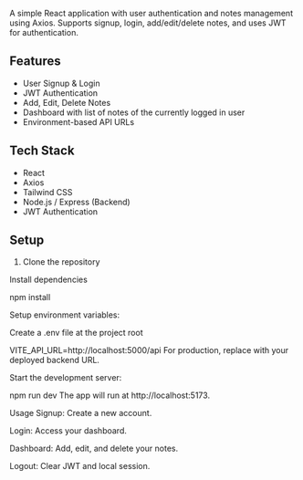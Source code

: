 A simple React application with user authentication and notes management using Axios. Supports signup, login, add/edit/delete notes, and uses JWT for authentication.

## Features

- User Signup & Login
- JWT Authentication
- Add, Edit, Delete Notes
- Dashboard with list of notes of the currently logged in user
- Environment-based API URLs


## Tech Stack

- React
- Axios
- Tailwind CSS
- Node.js / Express (Backend)
- JWT Authentication


## Setup

1. Clone the repository

Install dependencies

npm install

Setup environment variables:

Create a .env file at the project root

VITE_API_URL=http://localhost:5000/api
For production, replace with your deployed backend URL.

Start the development server:

npm run dev
The app will run at http://localhost:5173.

Usage
Signup: Create a new account.

Login: Access your dashboard.

Dashboard: Add, edit, and delete your notes.

Logout: Clear JWT and local session.
